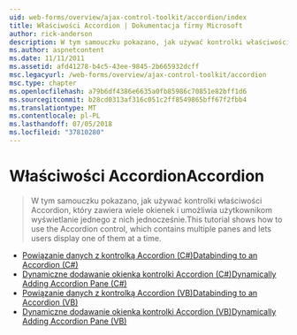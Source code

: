 ```yaml
---
uid: web-forms/overview/ajax-control-toolkit/accordion/index
title: Właściwości Accordion | Dokumentacja firmy Microsoft
author: rick-anderson
description: W tym samouczku pokazano, jak używać kontrolki właściwości Accordion, który zawiera wiele okienek i umożliwia użytkownikom wyświetlanie jednego z nich jednocześnie.
ms.author: aspnetcontent
ms.date: 11/11/2011
ms.assetid: afd41278-b4c5-43ee-9845-2b665932dcff
msc.legacyurl: /web-forms/overview/ajax-control-toolkit/accordion
msc.type: chapter
ms.openlocfilehash: a79b6df4386e6635a0fb85986c70851e82bff1d6
ms.sourcegitcommit: b28cd0313af316c051c2ff8549865bff67f2fbb4
ms.translationtype: MT
ms.contentlocale: pl-PL
ms.lasthandoff: 07/05/2018
ms.locfileid: "37810280"
---
```

<a name="accordion"></a><span data-ttu-id="cfca9-103">Właściwości Accordion</span><span class="sxs-lookup"><span data-stu-id="cfca9-103">Accordion</span></span>
====================
> <span data-ttu-id="cfca9-104">W tym samouczku pokazano, jak używać kontrolki właściwości Accordion, który zawiera wiele okienek i umożliwia użytkownikom wyświetlanie jednego z nich jednocześnie.</span><span class="sxs-lookup"><span data-stu-id="cfca9-104">This tutorial shows how to use the Accordion control, which contains multiple panes and lets users display one of them at a time.</span></span>


- [<span data-ttu-id="cfca9-105">Powiązanie danych z kontrolką Accordion (C#)</span><span class="sxs-lookup"><span data-stu-id="cfca9-105">Databinding to an Accordion (C#)</span></span>](databinding-to-an-accordion-cs.md)
- [<span data-ttu-id="cfca9-106">Dynamiczne dodawanie okienka kontrolki Accordion (C#)</span><span class="sxs-lookup"><span data-stu-id="cfca9-106">Dynamically Adding Accordion Pane (C#)</span></span>](dynamically-adding-an-accordion-pane-cs.md)
- [<span data-ttu-id="cfca9-107">Powiązanie danych z kontrolką Accordion (VB)</span><span class="sxs-lookup"><span data-stu-id="cfca9-107">Databinding to an Accordion (VB)</span></span>](databinding-to-an-accordion-vb.md)
- [<span data-ttu-id="cfca9-108">Dynamiczne dodawanie okienka kontrolki Accordion (VB)</span><span class="sxs-lookup"><span data-stu-id="cfca9-108">Dynamically Adding Accordion Pane (VB)</span></span>](dynamically-adding-an-accordion-pane-vb.md)
